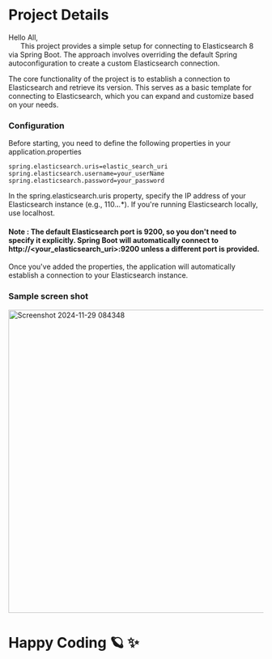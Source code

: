# Project Details 

Hello All,<br>
 	&nbsp;	&nbsp;   	&nbsp; This project provides a simple setup for connecting to Elasticsearch 8 via Spring Boot. The approach involves overriding the default Spring autoconfiguration to create a custom Elasticsearch connection.

The core functionality of the project is to establish a connection to Elasticsearch and retrieve its version. This serves as a basic template for connecting to Elasticsearch, which you can expand and customize based on your needs.


### Configuration
Before starting, you need to define the following properties in your application.properties

```
spring.elasticsearch.uris=elastic_search_uri
spring.elasticsearch.username=your_userName
spring.elasticsearch.password=your_password
```

In the spring.elasticsearch.uris property, specify the IP address of your Elasticsearch instance (e.g., 110.***.**.**). If you're running Elasticsearch locally, use localhost.

#### Note : The default Elasticsearch port is 9200, so you don't need to specify it explicitly. Spring Boot will automatically connect to http://<your_elasticsearch_uri>:9200 unless a different port is provided.
Once you've added the properties, the application will automatically establish a connection to your Elasticsearch instance.


### Sample screen shot 
<img width="599" alt="Screenshot 2024-11-29 084348" src="https://github.com/user-attachments/assets/312950c4-44b2-4ea0-b8d2-035c04a910c3">

# Happy Coding :ringed_planet: :sparkles:
